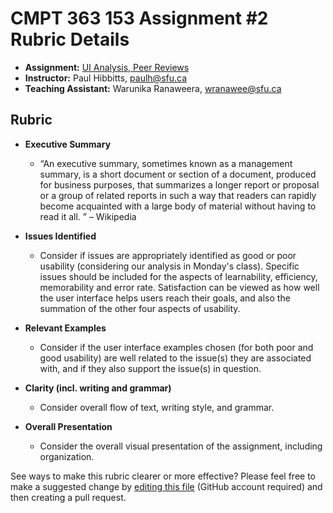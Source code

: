 # CMPT 363 153 Assignment #2 Rubric Details

* **Assignment:** [UI Analysis, Peer Reviews](https://canvas.sfu.ca/courses/22099/assignments/112756)
* **Instructor:** Paul Hibbitts, [paulh@sfu.ca](mailto:paulh@sfu.c)
* **Teaching Assistant:** Warunika Ranaweera, [wranawee@sfu.ca](mailto:wranawee@sfu.ca)

## Rubric
- **Executive Summary**
    - “An executive summary, sometimes known as a management summary, is a short document or section of a document, produced for business purposes, that summarizes a longer report or proposal or a group of related reports in such a way that readers can rapidly become acquainted with a large body of material without having to read it all. ” – Wikipedia

- **Issues Identified**
     - Consider if issues are appropriately identified as good or poor usability (considering our analysis in Monday's class). Specific issues should be included for the aspects of learnability, efficiency, memorability and error rate. Satisfaction can be viewed as how well the user interface helps users reach their goals, and also the summation of the other four aspects of usability.

- **Relevant Examples**
    - Consider if the user interface examples chosen (for both poor and good usability) are well related to the issue(s) they are associated with, and if they also support the issue(s) in question.

- **Clarity (incl. writing and grammar)**
    - Consider overall flow of text, writing style, and grammar.

- **Overall Presentation**
    - Consider the overall visual presentation of the assignment, including organization.

See ways to make this rubric clearer or more effective? Please feel free to make a suggested change by [editing this file](https://github.com/paulhibbitts/cmpt-363-153-website/edit/master/user/materials/rubrics/assignment-2/README.md) (GitHub account required) and then creating a pull request.
